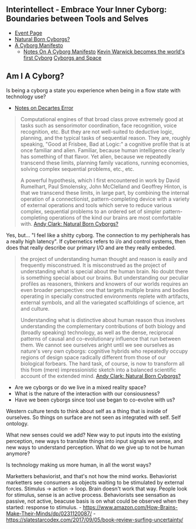 ## Interintellect - Embrace Your Inner Cyborg: Boundaries between Tools and Selves

- [Event Page](https://www.eventbrite.co.uk/e/embrace-your-inner-cyborg-boundaries-between-tools-and-selves-ii-salon-tickets-131507310907)
- [Natural Born Cyborgs?](https://www.edge.org/conversation/natural-born-cyborgs)
- [A Cyborg Manifesto](http://people.oregonstate.edu/~vanlondp/wgss320/articles/haraway-cyborg-manifesto.pdf)
  - [Notes On A Cyborg Manifesto](https://maggieappleton.com/cyborg-manifesto)
[Kevin Warwick becomes the world's first Cyborg](https://www.youtube.com/watch?v=GLq7edATaFo)
[Cyborgs and Space](http://www.guicolandia.net/files/expansao/Cyborgs_Space.pdf)

## Am I A Cyborg?

Is being a cyborg a state you experience when being in a flow state with technology use?

- [Notes on Decartes Error](https://maggieappleton.com/descartes-error)

> Computational engines of that broad class prove extremely good at tasks such as sensorimotor coordination, face recognition, voice recognition, etc. But they are not well-suited to deductive logic, planning, and the typical tasks of sequential reason. They are, roughly speaking, "Good at Frisbee, Bad at Logic:" a cognitive profile that is at once familiar and alien. Familiar, because human intelligence clearly has something of that flavor. Yet alien, because we repeatedly transcend these limits, planning family vacations, running economies, solving complex sequential problems, etc., etc.
>
> A powerful hypothesis, which I first encountered in work by David Rumelhart, Paul Smolensky, John McClelland and Geoffrey Hinton, is that we transcend these limits, in large part, by combining the internal operation of a connectionist, pattern-completing device with a variety of external operations and tools which serve to reduce various complex, sequential problems to an ordered set of simpler pattern-completing operations of the kind our brains are most comfortable with.
> [Andy Clark: Natural Born Cyborgs?](https://www.edge.org/conversation/natural-born-cyborgs)

Yes, but... "I feel like a shitty cyborg. The connection to my perhipherals has a really high latency". If cybernetics refers to i/o and control systems, then does that really describe our primary I/O and are they really embeded.

>the project of understanding human thought and reason is easily and frequently misconstrued. It is misconstrued as the project of understanding what is special about the human brain. No doubt there is something special about our brains. But understanding our peculiar profiles as reasoners, thinkers and knowers of our worlds requires an even broader perspective: one that targets multiple brains and bodies operating in specially constructed environments replete with artifacts, external symbols, and all the variegated scaffoldings of science, art and culture.
>
> Understanding what is distinctive about human reason thus involves understanding the complementary contributions of both biology and (broadly speaking) technology, as well as the dense, reciprocal patterns of causal and co-evolutionary influence that run between them. We cannot see ourselves aright until we see ourselves as nature's very own cyborgs: cognitive hybrids who repeatedly occupy regions of design space radically different from those of our biological forbears. The hard task, of course, is now to transform all this from (mere) impressionistic sketch into a balanced scientific account of the extended mind.
> [Andy Clark: Natural Born Cyborgs?](https://www.edge.org/conversation/natural-born-cyborgs)

- Are we cyborgs or do we live in a mixed reality space?
- What is the nature of the interaction with our consiousness?
- Have we been cyborgs since tool use began to co-evolve with us?

Western culture tends to think about self as a thing that is inside of ourselves. So things on surface are not seen as integrated with self. Self ontology. 

What new senses could we add? New way to put inputs into the existing perception, new ways to translate things into input signals we sense, and new ways to understand perception. What do we give up to not be human anymore?

Is technology making us more human, in all the worst ways?

Marketters behaviorist, and that's not how the mind works. Behaviorist marketters see consumers as objects waiting to be stimulated by external forces. Stimulus -> action -> loop. Brain doesn't work that way. People look for stimulus, sense is an active process. Behaviorists see sensation as passive, not active, beacuse basis is on what could be observed when they started: response to stimulus.
    - https://www.amazon.com/How-Brains-Make-Their-Minds/dp/0231120087/
    - https://slatestarcodex.com/2017/09/05/book-review-surfing-uncertainty/



